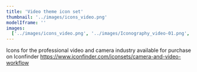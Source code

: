 ```yaml
---
title: 'Video theme icon set'
thumbnail: '../images/icons_video.png'
modelIframe: ''
images:
  ['../images/icons_video.png', '../images/Iconography_video-01.png', '../images/Iconography_video-04.png']
---
```


Icons for the professional video and
camera industry available for purchase on
Iconfinder
https://www.iconfinder.com/iconsets/camera-and-video-workflow
